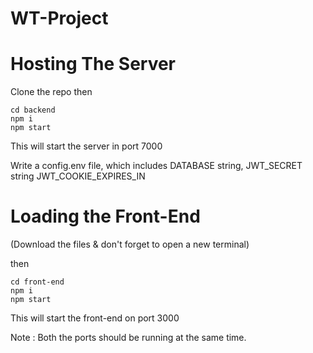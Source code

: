 # WT-Project

# Hosting The Server

Clone the repo then

```
cd backend
npm i
npm start
```

This will start the server in port 7000

Write a config.env file, which includes
DATABASE string,
JWT_SECRET string
JWT_COOKIE_EXPIRES_IN

# Loading the Front-End

(Download the files & don't forget to open a new terminal)

then

```
cd front-end
npm i
npm start
```

This will start the front-end on port 3000

Note : Both the ports should be running at the same time.
